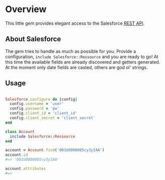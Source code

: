 # Overview

This little gem provides elegant access to the Salesforce [REST API](http://www.salesforce.com/us/developer/docs/api_rest/index.htm).

## About Salesforce

The gem tries to handle as much as possible for you. Provide a configuration, ```include Salesforce::Ressource``` 
and you are ready to go! At this time the available fields are already discovered and getters generated. At the moment
only date fields are casted, others are god ol' strings.

## Usage

```ruby

Salesforce.configure do |config|
  config.username = 'user'
  config.password = 'pw'
  config.client_id = 'client_id'
  config.client_secret = 'client_secret'
end

class Account
  include Salesforce::Ressource
end

account = Account.find('001U0000005cy3yIAA')
account.id 
#=> '001U0000005cy3yIAA'

account.attributes
#=> 
```
